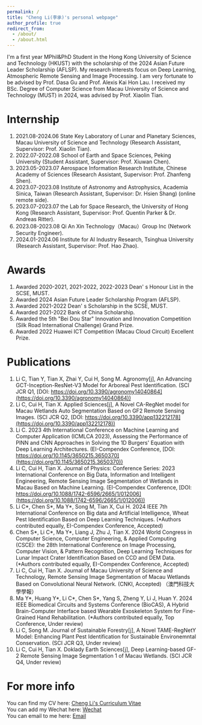 ```yaml
---
permalink: /
title: "Cheng Li(李承)'s personal webpage"
author_profile: true
redirect_from: 
  - /about/
  - /about.html
---
```


I'm a first year MPhil&PhD Student in the Hong Kong University of Science and Technology (HKUST) with the scholarship of the 2024 Asian Future Leader Scholarship (AFLSP). My research interests focus on Deep Learning, Atmospheric Remote Sensing and Image Processing. I am very fortunate to be advised by Prof. Dasa Gu and Prof. Alexis Kai Hon Lau. I received my BSc. Degree of Computer Science from Macau University of Science and Technology (MUST) in 2024, was advised by Prof. Xiaolin Tian.

Internship
======
1. 2021.08-2024.06 State Key Laboratory of Lunar and Planetary Sciences, Macau University of Science and Technology (Research Assistant, Supervisor: Prof. Xiaolin Tian).
2. 2022.07-2022.08 School of Earth and Space Sciences, Peking University (Student Assistant, Supervisor: Prof. Xiuwan Chen).
3. 2023.05-2023.07 Aerospace Information Research Institute, Chinese Academy of Sciences (Research Assistant, Supervisor: Prof. Zhanfeng Shen).
4. 2023.07-2023.08 Institute of Astronomy and Astrophysics, Academia Sinica, Taiwan (Research Assistant, Supervisor: Dr. Hsien Shang) (online remote side).
5. 2023.07-2023.07 the Lab for Space Research, the University of Hong Kong (Research Assistant, Supervisor: Prof. Quentin Parker & Dr. Andreas Ritter).
6. 2023.08-2023.08 Qi An Xin Technology（Macau）Group Inc (Network Security Engineer).
7. 2024.01-2024.06 Institute for AI Industry Research, Tsinghua University (Research Assistant, Supervisor: Prof. Hao Zhao).

Awards
======
1. Awarded 2020-2021, 2021-2022, 2022-2023 Dean' s Honour List in the SCSE, MUST.
2. Awarded 2024 Asian Future Leader Scholarship Program (AFLSP).
3. Awarded 2021-2022 Dean' s Scholarship in the SCSE, MUST.
4. Awarded 2021-2022 Bank of China Scholarship.
5. Awarded the 5th "Bei Dou Star" Innovation and Innovation Competition (Silk Road International Challenge) Grand Prize.
6. Awarded 2022 Huawei ICT Competition (Macau Cloud Circuit) Excellent Prize.

Publications
======
1. Li C, Tian Y, Tian X, Zhai Y, Cui H, Song M. Agronomy[j], An Advancing GCT-Inception-ResNet-V3 Model for Arboreal
Pest Identification. (SCI JCR Q1, [DOI: https://doi.org/10.3390/agronomy14040864](https://doi.org/10.3390/agronomy14040864))
2. Li C, Cui H, Tian X. Applied Sciences[j], A Novel CA-RegNet model for Macau Wetlands Auto Segmentation Based on GF2
Remote Sensing Images. (SCI JCR Q2, [DOI: https://doi.org/10.3390/app132212178](https://doi.org/10.3390/app132212178))
3. Li C. 2023 4th International Conference on Machine Learning and Computer Application (ICMLCA 2023),
Assessing the Performance of PINN and CNN Approaches in Solving the 1D Burgers' Equation with Deep Learning
Architectures. (EI-Compendex Conference, [DOI: https://doi.org/10.1145/3650215.3650370](https://doi.org/10.1145/3650215.3650370))
4. Li C, Cui H, Tian X. Journal of Physics: Conference Series: 2023 International Conference on Big Data, Information and Intelligent Engineering, Remote Sensing
Image Segmentation of Wetlands in Macau Based on Machine Learning. (EI-Compendex Conference, [DOI: https://doi.org/10.1088/1742-6596/2665/1/012006](https://doi.org/10.1088/1742-6596/2665/1/012006))
5. Li C\*, Chen S\*, Ma Y\*, Song M, Tian X, Cui H. 2024 IEEE 7th International Conference on Big data and Artificial Intelligence, Wheat Pest Identification Based on Deep 
Learning Techniques. (\*Authors contributed equally, EI-Compendex Conference, Accepted)
6. Chen S\*, Li C\*, Ma Y\*, Liang J, Zhu J, Tian X. 2024 World Congress in Computer Science, Computer Engineering, & Applied Computing (CSCE): the 28th International Conference on Image Processing, Computer Vision, & Pattern Recognition, Deep Learning Techniques for Lunar Impact Crater Identification Based on CCD and DEM Data. (\*Authors contributed equally, EI-Compendex Conference, Accepted)
7. Li C, Cui H, Tian X. Journal of Macau University of Science and Technology, Remote Sensing Image Segmentation of
Macau Wetlands Based on Convolutional Neural Network. (CNKI, Accepted) （澳門科技大學學報）
8. Ma Y\*, Huang Y\*, Li C\*, Chen S\*, Yang S, Zheng Y, Li J, Huan Y. 2024 IEEE Biomedical Circuits and Systems Conference (BioCAS), A Hybrid Brain-Computer Interface based Wearable Exoskeleton System for Fine-Grained Hand Rehabilitation. (\*Authors contributed equally, Top Conference, Under review)
9. Li C, Song M. Journal of Sustainable Forestry[j], A Novel TAME-RegNetY Model: Enhancing Plant Pest Identification for
Sustainable Environemntal Conservation. (SCI JCR Q3, Under review)
10. Li C, Cui H, Tian X. Doklady Earth Sciences[j], Deep Learning-based GF-2 Remote Sensing Image Segmentation 1 of
Macau Wetlands. (SCI JCR Q4, Under review)

For more info
======
You can find my CV here: [Cheng Li's Curriculum Vitae](../assets/CL.pdf)  
You can add my Wechat here: [Wechat](../images/wechat.jpg)  
You can email to me here: [Email](mailto:chengli0323@gmail.com)
